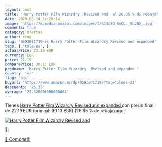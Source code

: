 ```yaml
---
layout: post
title: 'Harry Potter Film Wizardry  Revised and  al 26.35 % de rebaja'
date: 2020-09-14 14:28:14
image: 'https://m.media-amazon.com/images/I/614cEQ-6mCL._SL200_.jpg'
comments: true
category: ofertas
author: ring
slug: '0593071719-es Harry Potter Film Wizardry Revised and expanded'
tags: [ 'tole.es', ]
actualPrice: 22.19 EUR
currency: EUR
price: 22.19
comparePrice: 30.13 EUR
prodname: 'Harry Potter Film Wizardry  Revised and expanded '
country: 'es'
flag: '🇪🇸'
buyurl: 'https://www.amazon.es/dp/0593071719/?tag=tolees-21'
descuento: '26.35'
average: '22.320000000000004'
---
```


Tienes [Harry Potter Film Wizardry  Revised and expanded ](https://www.amazon.es/dp/0593071719/?tag=tolees-21) con precio final de  22.19 EUR (original: 30.13 EUR) (26.35 %  de rebaja) aqui!

[![Harry Potter Film Wizardry  Revised and ](https://m.media-amazon.com/images/I/614cEQ-6mCL._SL200_.jpg)](https://www.amazon.es/dp/0593071719/?tag=tolees-21)

🔎:


[🛒 Comprar!!!](https://www.amazon.es/dp/0593071719/?tag=tolees-21)
